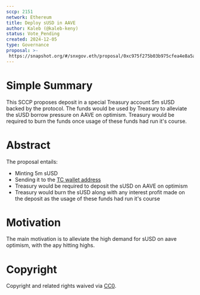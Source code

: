 ```yaml
---
sccp: 2151
network: Ethereum 
title: Deploy sUSD in AAVE
author: Kaleb (@kaleb-keny)
status: Vote_Pending
created: 2024-12-05
type: Governance
proposal: >-
 https://snapshot.org/#/snxgov.eth/proposal/0xc975f275b03b975cfea4e8a5a6c39050d78423c08cca18cd77c87088ecc02b36
---
```


# Simple Summary

This SCCP proposes deposit in a special Treasury account 5m sUSD backed by the protocol. The funds would be used by Treasury to alleviate the sUSD borrow pressure on AAVE on optimism. Treasury would be required to burn the funds once usage of these funds had run it's course.

# Abstract

The proposal entails:
- Minting 5m sUSD
- Sending it to the [TC wallet address](https://etherscan.io/address/0x99f4176ee457afedffcb1839c7ab7a030a5e4a92)
- Treasury would be required to deposit the sUSD on AAVE on optimism
- Treasury would burn the sUSD along with any interest profit made on the deposit as the usage of these funds had run it's course

# Motivation

The main motivation is to alleviate the high demand for sUSD on aave optimism, with the apy hitting highs.


# Copyright
Copyright and related rights waived via [CC0](https://creativecommons.org/publicdomain/zero/1.0/).